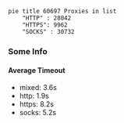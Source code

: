 
```mermaid
pie title 60697 Proxies in list
    "HTTP" : 28042
    "HTTPS": 9962
    "SOCKS" : 30732
```

### Some Info
#### Average Timeout

- mixed: 3.6s
- http: 1.9s
- https: 8.2s
- socks: 5.2s